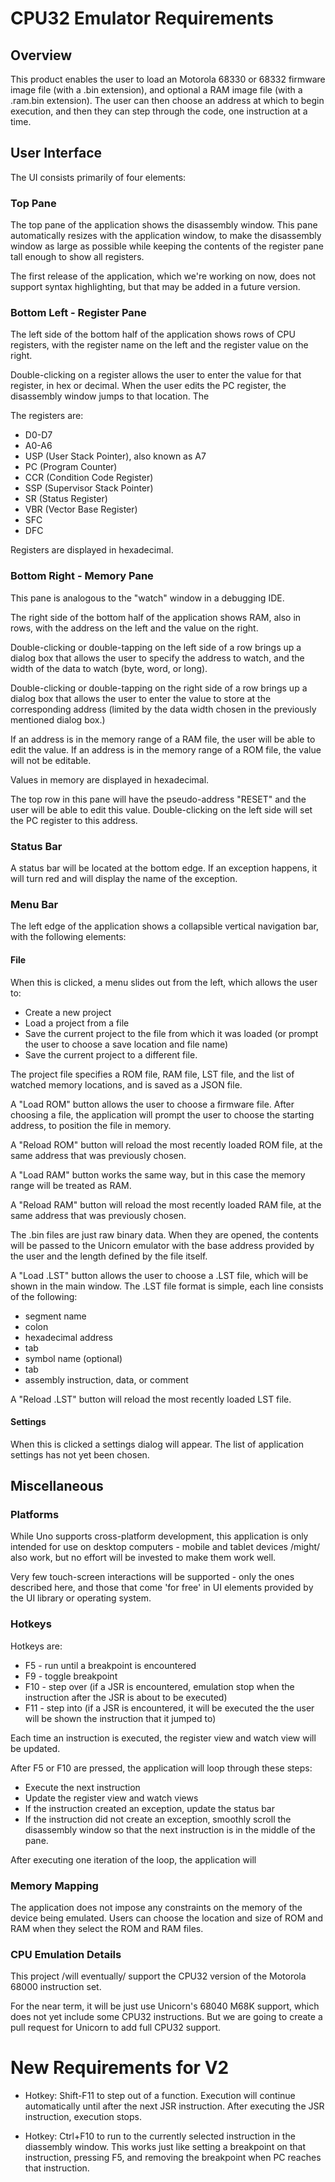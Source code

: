 # CPU32 Emulator Requirements

## Overview

This product enables the user to load an Motorola 68330 or 68332 firmware image file (with a .bin extension), and optional a RAM image file (with a .ram.bin extension). The user can then choose an address at which to begin execution, and then they can step through the code, one instruction at a time.

## User Interface

The UI consists primarily of four elements:

### Top Pane

The top pane of the application shows the disassembly window. This pane automatically resizes with the application window, to make the disassembly window as large as possible while keeping the contents of the register pane tall enough to show all registers.

The first release of the application, which we're working on now, does not support syntax highlighting, but that may be added in a future version.

### Bottom Left - Register Pane

The left side of the bottom half of the application shows rows of CPU registers, with the register name on the left and the register value on the right. 

Double-clicking on a register allows the user to enter the value for that register, in hex or decimal. When the user edits the PC register, the disassembly window jumps to that location. The

The registers are:

* D0-D7
* A0-A6
* USP (User Stack Pointer), also known as A7
* PC (Program Counter)
* CCR (Condition Code Register)
* SSP (Supervisor Stack Pointer)
* SR (Status Register)
* VBR (Vector Base Register)
* SFC
* DFC

Registers are displayed in hexadecimal. 

### Bottom Right - Memory Pane

This pane is analogous to the "watch" window in a debugging IDE.

The right side of the bottom half of the application shows RAM, also in rows, with the address on the left and the value on the right. 

Double-clicking or double-tapping on the left side of a row brings up a dialog box that allows the user to specify the address to watch, and the width of the data to watch (byte, word, or long). 

Double-clicking or double-tapping on the right side of a row brings up a dialog box that allows the user to enter the value to store at the corresponding address (limited by the data width chosen in the previously mentioned dialog box.)

If an address is in the memory range of a RAM file, the user will be able to edit the value. If an address is in the memory range of a ROM file, the value will not be editable.

Values in memory are displayed in hexadecimal. 

The top row in this pane will have the pseudo-address "RESET" and the user will be able to edit this value. Double-clicking on the left side will set the PC register to this address.

### Status Bar

A status bar will be located at the bottom edge. If an exception happens, it will turn red and will display the name of the exception.

### Menu Bar

The left edge of the application shows a collapsible vertical navigation bar, with the following elements:

#### File

When this is clicked, a menu slides out from the left, which allows the user to:
* Create a new project
* Load a project from a file
* Save the current project to the file from which it was loaded (or prompt the user to choose a save location and file name)
* Save the current project to a different file.

The project file specifies a ROM file, RAM file, LST file, and the list of watched memory locations, and is saved as a JSON file.

A "Load ROM" button allows the user to choose a firmware file. After choosing a file, the application will prompt the user to choose the starting address, to position the file in memory.

A "Reload ROM" button will reload the most recently loaded ROM file, at the same address that was previously chosen.

A "Load RAM" button works the same way, but in this case the memory range will be treated as RAM.

A "Reload RAM" button will reload the most recently loaded RAM file, at the same address that was previously chosen.

The .bin files are just raw binary data. When they are opened, the contents will be passed to the Unicorn emulator with the base address provided by the user and the length defined by the file itself.

A "Load .LST" button allows the user to choose a .LST file, which will be shown in the main window. The .LST file format is simple, each line consists of the following:
* segment name
* colon
* hexadecimal address
* tab
* symbol name (optional)
* tab
* assembly instruction, data, or comment

A "Reload .LST" button will reload the most recently loaded LST file.

#### Settings

 When this is clicked a settings dialog will appear. The list of application settings has not yet been chosen.

## Miscellaneous

### Platforms

While Uno supports cross-platform development, this application is only intended for use on desktop computers - mobile and tablet devices /might/ also work, but no effort will be invested to make them work well.

Very few touch-screen interactions will be supported - only the ones described here, and those that come 'for free' in UI elements provided by the UI library or operating system.

### Hotkeys

Hotkeys are:

* F5 - run until a breakpoint is encountered
* F9 - toggle breakpoint
* F10 - step over (if a JSR is encountered, emulation stop when the instruction after the JSR is about to be executed)
* F11 - step into (if a JSR is encountered, it will be executed the the user will be shown the instruction that it jumped to)

Each time an instruction is executed, the register view and watch view will be updated.

After F5 or F10 are pressed, the application will loop through these steps:

* Execute the next instruction
* Update the register view and watch views
* If the instruction created an exception, update the status bar
* If the instruction did not create an exception, smoothly scroll the disassembly window so that the next instruction is in the middle of the pane.

After executing one iteration of the loop, the application will

### Memory Mapping

The application does not impose any constraints on the memory of the device being emulated. Users can choose the location and size of ROM and RAM when they select the ROM and RAM files.

### CPU Emulation Details

This project /will eventually/ support the CPU32 version of the Motorola 68000 instruction set. 

For the near term, it will be just use Unicorn's 68040 M68K support, which does not yet include some CPU32 instructions. But we are going to create a pull request for Unicorn to add full CPU32 support.

# New Requirements for V2

* Hotkey: Shift-F11 to step out of a function. Execution will continue automatically until after the next JSR instruction. After executing the JSR instruction, execution stops.

* Hotkey: Ctrl+F10 to run to the currently selected instruction in the diassembly window. This works just like setting a breakpoint on that instruction, pressing F5, and removing the breakpoint when PC reaches that instruction.
